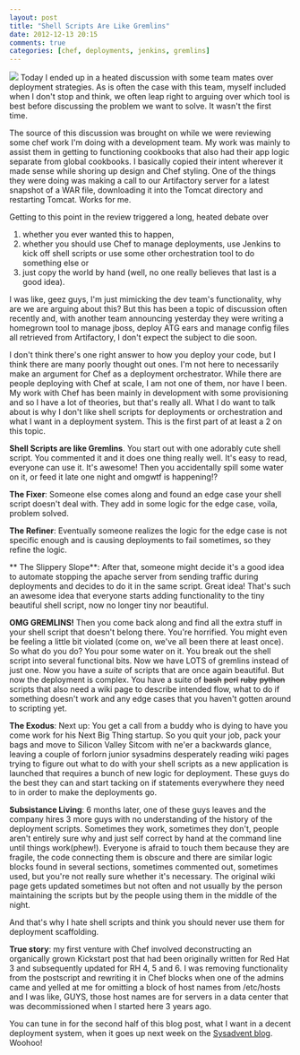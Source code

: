 ```yaml
---
layout: post
title: "Shell Scripts Are Like Gremlins"
date: 2012-12-13 20:15
comments: true
categories: [chef, deployments, jenkins, gremlins] 
---
```

<img src="/images/gremlins.jpg"/>
Today I ended up in a heated discussion with some team mates over deployment strategies. As is often the case with this team, myself included when I don't stop and think, we often leap right to arguing over which tool is best before discussing the problem we want to solve. It wasn't the first time. 

The source of this discussion was brought on while we were reviewing some chef work I'm doing with a development team.  My work was mainly to assist them in getting to functioning cookbooks that also had their app logic separate from global cookbooks. I basically copied their intent wherever it made sense while shoring up design and Chef styling. One of the things they were doing was making a call to our Artifactory server for a latest snapshot of a WAR file, downloading it into the Tomcat directory and restarting Tomcat. Works for me.

Getting to this point in the review triggered a long, heated debate over 

1. whether you ever wanted this to happen, 
1. whether you should use Chef to manage deployments, use Jenkins to kick off shell scripts or use some other orchestration tool to do something else or 
1. just copy the world by hand (well, no one really believes that last is a good idea).  

I was like, geez guys, I'm just mimicking the dev team's functionality, why are we are arguing about this? But this has been a topic of discussion often recently and, with another team announcing yesterday they were writing a homegrown tool to manage jboss, deploy ATG ears and manage config files all retrieved from Artifactory, I don't expect the subject to die soon.  

I don't think there's one right answer to how you deploy your code, but I think there are many poorly thought out ones. I'm not here to necessarily make an argument for Chef as a deployment orchestrator.  While there are people deploying with Chef at scale, I am not one of them, nor have I been. My work with Chef has been mainly in development with some provisioning and so I have a lot of theories, but that's really all.  What I do want to talk about is why I don't like shell scripts for deployments or orchestration and what I want in a deployment system. This is the first part of at least a 2 on this topic.

**Shell Scripts are like Gremlins**. You start out with one adorably cute shell script. You commented it and it does one thing really well. It's easy to read, everyone can use it. It's awesome! Then you accidentally spill some water on it, or feed it late one night and omgwtf is happening!?  

**The Fixer**: Someone else comes along and found an edge case your shell script doesn't deal with. They add in some logic for the edge case, voila, problem solved.

**The Refiner**: Eventually someone realizes the logic for the edge case is not specific enough and is causing deployments to fail sometimes, so they refine the logic. 

** The Slippery Slope**: After that, someone might decide it's a good idea to automate stopping the apache server from sending traffic during deployments and decides to do it in the same script.  Great idea! That's such an awesome idea that everyone starts adding functionality to the tiny beautiful shell script, now no longer tiny nor beautiful.

**OMG GREMLINS!**  Then you come back along and find all the extra stuff in your shell script that doesn't belong there.  You're horrified. You might even be feeling a little bit violated (come on, we've all been there at least once).  So what do you do? You pour some water on it. You break out the shell script into several functional bits. Now we have LOTS of gremlins instead of just one. Now you have a *suite* of scripts that are once again beautiful. But now the deployment is complex. You have a suite of <del>bash</del> <del>perl</del> <del>ruby</del> <del>python</del> scripts that also need a wiki page to describe intended flow, what to do if something doesn't work and any edge cases that you haven't gotten around to scripting yet.

**The Exodus**: Next up: You get a call from a buddy who is dying to have you come work for his Next Big Thing startup. So you quit your job, pack your bags and move to Silicon Valley Sitcom with ne'er a backwards glance, leaving a couple of forlorn junior sysadmins desperately reading wiki pages trying to figure out what to do with your shell scripts as a new application is launched that requires a bunch of new logic for deployment. These guys do the best they can and start tacking on if statements everywhere they need to in order to make the deployments go.  

**Subsistance Living**: 6 months later, one of these guys leaves and the company hires 3 more guys with no understanding of the history of the deployment scripts.  Sometimes they work, sometimes they don't, people aren't entirely sure why and just self correct by hand at the command line until things work(phew!). Everyone is afraid to touch them because they are fragile, the code connecting them is obscure and there are similar logic blocks found in several sections, sometimes commented out, sometimes used, but you're not really sure whether it's necessary. The original wiki page gets updated sometimes but not often and not usually by the person maintaining the scripts but by the people using them in the middle of the night.

And that's why I hate shell scripts and think you should never use them for deployment scaffolding.

**True story**: my first venture with Chef involved deconstructing an organically grown Kickstart post that had been originally written for Red Hat 3 and subsequently updated for RH 4, 5 and 6.  I was removing functionality from the postscript and rewriting it in Chef blocks when one of the admins came and yelled at me for omitting a block of host names from /etc/hosts and I was like, GUYS, those host names are for servers in a data center that was decommissioned  when I started here 3 years ago.

You can tune in for the second half of this blog post, what I want in a decent deployment system, when it goes up next week on the [Sysadvent blog](http://sysadvent.blogspot.com).  Woohoo! 

